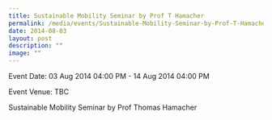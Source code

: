 ```yaml
---
title: Sustainable Mobility Seminar by Prof T Hamacher
permalink: /media/events/Sustainable-Mobility-Seminar-by-Prof-T-Hamacher/
date: 2014-08-03
layout: post
description: ""
image: ""
---
```

Event Date: 03 Aug 2014 04:00 PM - 14 Aug 2014 04:00 PM

Event Venue: TBC

Sustainable Mobility Seminar by Prof Thomas Hamacher